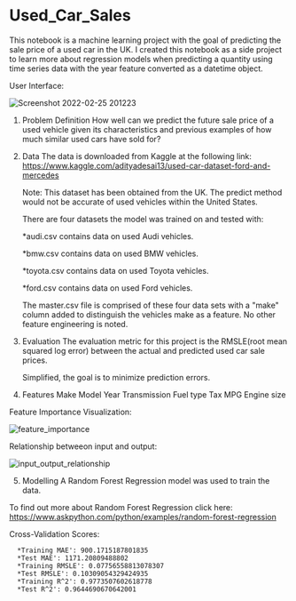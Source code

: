 # Used_Car_Sales
This notebook is a machine learning project with the goal of predicting the sale price of a used car in the UK. I created this notebook as a side project to learn more about regression models when predicting a quantity using time series data with the year feature converted as a datetime object.

User Interface:

![Screenshot 2022-02-25 201223](https://user-images.githubusercontent.com/79055002/155822718-77b7d8eb-3cca-48ac-96e7-907b01ae0870.png)

1. Problem Definition
   How well can we predict the future sale price of a used vehicle given its characteristics and previous examples of how much similar used cars have sold for?

2. Data
   The data is downloaded from Kaggle at the following link: https://www.kaggle.com/adityadesai13/used-car-dataset-ford-and-mercedes

   Note: This dataset has been obtained from the UK. The predict method would not be accurate of used vehicles within the United States.

   There are four datasets the model was trained on and tested with:

   *audi.csv contains data on used Audi vehicles.
   
   *bmw.csv contains data on used BMW vehicles.
   
   *toyota.csv contains data on used Toyota vehicles.
   
   *ford.csv contains data on used Ford vehicles.
   
    The master.csv file is comprised of these four data sets with a "make" column added to distinguish the vehicles make as a feature. No other feature engineering is noted.

3. Evaluation
   The evaluation metric for this project is the RMSLE(root mean squared log error) between the actual and predicted used car sale prices.

   Simplified, the goal is to minimize prediction errors.

4. Features
  Make
  Model
  Year
  Transmission
  Fuel type
  Tax
  MPG
  Engine size

Feature Importance Visualization:

![feature_importance](https://user-images.githubusercontent.com/79055002/155822823-998c22d4-b07e-4953-aac6-8289b99b45df.png)

   Relationship betweeon input and output:

![input_output_relationship](https://user-images.githubusercontent.com/79055002/155822926-52578958-db31-4b8e-8a44-bfa6f7968cd3.png)

5. Modelling
  A Random Forest Regression model was used to train the data.

  To find out more about Random Forest Regression click here: https://www.askpython.com/python/examples/random-forest-regression

  Cross-Validation Scores:
  
      *Training MAE': 900.1715187801835
      *Test MAE': 1171.20809488802
      *Training RMSLE': 0.07756558813078307
      *Test RMSLE': 0.10309054329424935
      *Training R^2': 0.9773507602618778
      *Test R^2': 0.9644690670642001




